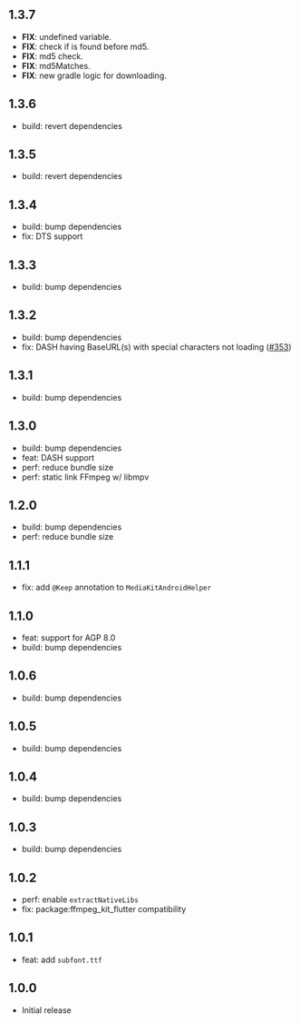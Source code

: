 ## 1.3.7

 - **FIX**: undefined variable.
 - **FIX**: check if is found before md5.
 - **FIX**: md5 check.
 - **FIX**: md5Matches.
 - **FIX**: new gradle logic for downloading.

## 1.3.6

- build: revert dependencies

## 1.3.5

- build: revert dependencies

## 1.3.4

- build: bump dependencies
- fix: DTS support

## 1.3.3

- build: bump dependencies

## 1.3.2

- build: bump dependencies
- fix: DASH having BaseURL(s) with special characters not loading ([#353](https://github.com/media-kit/media-kit/issues/353))

## 1.3.1

- build: bump dependencies

## 1.3.0

- build: bump dependencies
- feat: DASH support
- perf: reduce bundle size
- perf: static link FFmpeg w/ libmpv

## 1.2.0

- build: bump dependencies
- perf: reduce bundle size

## 1.1.1

- fix: add `@Keep` annotation to `MediaKitAndroidHelper`

## 1.1.0

- feat: support for AGP 8.0
- build: bump dependencies

## 1.0.6

- build: bump dependencies

## 1.0.5

- build: bump dependencies

## 1.0.4

- build: bump dependencies

## 1.0.3

- build: bump dependencies

## 1.0.2

- perf: enable `extractNativeLibs`
- fix: package:ffmpeg_kit_flutter compatibility

## 1.0.1

- feat: add `subfont.ttf`

## 1.0.0

- Initial release
